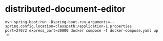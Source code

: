 # distributed-document-editor

```
mvn spring-boot:run -Dspring-boot.run.arguments=--spring.config.location=classpath:/application-1.properties
port=27072 express_port=30000 docker compose -f docker-compose.yaml up -d   
```


